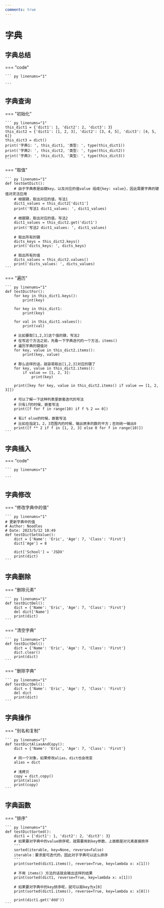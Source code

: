 ```yaml
---
comments: true
---
```


# 字典

## 字典总结

=== "code"

    ``` py linenums="1"
    
    ```



## 字典查询

=== "初始化"

    ``` py linenums="1"
    this_dict1 = {'dict1': 1, 'dict2': 2, 'dict3': 3}
    this_dict2 = {'dict1': [1, 2, 3], 'dict2': [3, 4, 5], 'dict3': [4, 5, 6]}
    this_dict3 = dict()
    print('字典1: ', this_dict1, '类型: ', type(this_dict1))
    print('字典2: ', this_dict2, '类型: ', type(this_dict2))
    print('字典3: ', this_dict3, '类型: ', type(this_dict3))
    ```

=== "取值"

    ``` py linenums="1"
    def testGetDict():
        # 由于字典表是由键key，以及对应的值value 组成{key: value}，因此需要字典的键值对灵活应用
        # 根据键，取出对应的值，写法1
        dict1_values = this_dict2['dict1']
        print('写法1 dict1_values: ', dict1_values)
    
        # 根据键，取出对应的值，写法2
        dict1_values = this_dict2.get('dict1')
        print('写法2 dict1_values: ', dict1_values)
    
        # 取出所有的键
        dicts_keys = this_dict2.keys()
        print('dicts_keys: ', dicts_keys)
    
        # 取出所有的值
        dicts_values = this_dict2.values()
        print('dicts_values: ', dicts_values)
    ```

=== "遍历"

    ``` py linenums="1"
    def testDictFor():
        for key in this_dict1.keys():
            print(key)
    
        for key in this_dict1:
            print(key)
    
        for val in this_dict1.values():
            print(val)
    
        # 比如要取[1,2,3]这个值的键，写法2
        # 在写这个方法之前，先看一下字典迭代的一个方法，items()
        # 遍历字典的键值对
        for key, value in this_dict2.items():
            print(key, value)
    
        # 那么这样的话，就容易取出[1,2,3]对应的键了
        for key, value in this_dict2.items():
            if value == [1, 2, 3]:
                print(key)
    
        print([key for key, value in this_dict2.items() if value == [1, 2, 3]])
    
        # 可以了解一下这种列表里嵌套迭代的写法
        # 只有if的时候，嵌套写法
        print([f for f in range(10) if f % 2 == 0])
    
        # 有if else的时候，嵌套写法
        # 比如在指定1，2，3范围内的时候，输出原来的数的平方；否则统一输出0
        print([f ** 2 if f in [1, 2, 3] else 0 for f in range(10)])
    ```



## 字典插入

=== "code"

    ``` py linenums="1"
    
    ```



## 字典修改

=== "修改字典中的值"

    ``` py linenums="1"
    # 更新字典中的值
    # Author: Noodles
    # Date: 2023/5/12 10:49
    def testDictSetValue():
        dict = {'Name': 'Eric', 'Age': 7, 'Class': 'First'}
        dict['Age'] = 8
    
        dict['School'] = 'JSDX'
        print(dict)
    ```



## 字典删除

=== "删除元素"

    ``` py linenums="1"
    def testDictDel():
        dict = {'Name': 'Eric', 'Age': 7, 'Class': 'First'}
        del dict['Name']
        print(dict)
    ```

=== "清空字典"

    ``` py linenums="1"
    def testDictDel():
        dict = {'Name': 'Eric', 'Age': 7, 'Class': 'First'}
        dict.clear()
        print(dict)
    ```

=== "删除字典"

    ``` py linenums="1"
    def testDictDel():
        dict = {'Name': 'Eric', 'Age': 7, 'Class': 'First'}
        del dict
        print(dict)
    ```



## 字典操作

=== "别名和复制"

    ``` py linenums="1"
    def testDictAliasAndCopy():
        dict = {'Name': 'Eric', 'Age': 7, 'Class': 'First'}
    
        # 同一个对象，如果修改alias，dict也会改变
        alias = dict
    
        # 浅拷贝
        copy = dict.copy()
        print(alias)
        print(copy)
    ```



## 字典函数

=== "排序"

    ``` py linenums="1"
    def testDictSorted():
    	dict1 = {'dict1': 1, 'dict2': 2, 'dict3': 3}
        # 如果要对字典中的value排序呢，就需要用到key参数，上面都是对元素直接排序
        '''
        sorted(iterable, key=None, reverse=False)
        iterable：要求是可迭代的，因此对于字典可以这么排序
        '''
        print(sorted(dict1.items(), reverse=True, key=lambda x: x[1]))
    
        # 不用 items() 方法的话就会输出这样的结果
        print(sorted(dict1, reverse=True, key=lambda x: x[1]))
    
        # 如果要对字典中的key排序呢，就可以取key为x[0]
        print(sorted(dict1.items(), reverse=True, key=lambda x: x[0]))
    
        print(dict1.get('ddd'))
    ```



